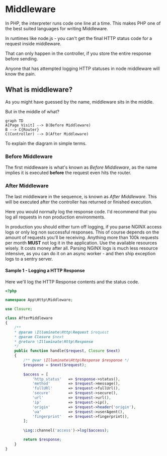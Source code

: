 # Middleware

In PHP, the interpreter runs code one line at a time.
This makes PHP one of the best suited languages for writing Middleware.

In runtimes like node.js - you can't get the final HTTP status code for a request inside middleware.

That can only happen in the controller, if you store the entire response before sending.

Anyone that has attempted logging HTTP statuses in node middleware will know the pain.

## What is middleware?

As you might have guessed by the name, middleware sits in the middle.

But in the middle of what?

```mermaid
graph TD
A[Page Visit] --> B(Before Middleware)
B --> C{Router}
C(Controller) --> D(After Middleware)
```

To explain the diagram in simple terms.

### Before Middleware

The first middleware is what's known as _Before Middleware_, as the name implies it is executed **before** the request even hits the router.

### After Middleware

The last middleware in the sequence, is known as _After Middleware_.
This will be executed after the controller has returned or finished execution.

Here you would normally log the response code. I'd recommend that you log all requests in non production environments.

In production you should either turn off logging, if you parse NGINX access logs or only log non successful responses.
This of course depends on the amount of requests you'll be receiving. Anything more than 100k requests per month **MUST** not log it in the application.
Use the available resources wisely. It costs money after all. Parsing NGINX logs is much less resource intensive, as you can do it on an async worker - and then ship exception logs to a sentry server.

#### Sample 1 - Logging a HTTP Response

Here we'll log the HTTP Response contents and the status code.

```php
<?php

namespace App\Http\Middleware;

use Closure;

class AfterMiddleware
{
    /**
    * @param \Illuminate\Http\Request $request
    * @param Closure $next
    * @return \Illuminate\Http\Response
    */
    public function handle($request, Closure $next)
    {
        /** @var \Illuminate\Http\Response $response */
        $response = $next($request);
        
        $access = [
            'http_status'   => $response->status(),
            'method'        => $request->message(),
            'fullURl'       => $request->fullUrl(),
            'secure'        => $request->secure(),
            'url'           => $request->url(),
            'ip'            => $request->ip(),
            'origin'        => $request->header('origin'),
            'ua'            => $request->userAgent(),
            'fingerprint'   => $request->fingerprint(),
        ];
        
        \Log::channel('access')->log($access);

        return $response;
    }
}
```
